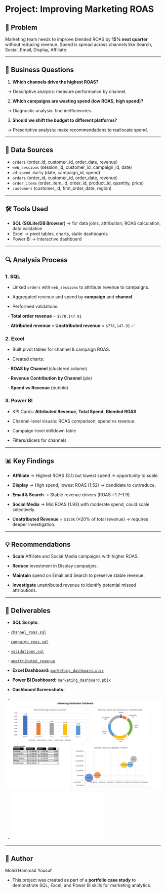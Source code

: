 # Project: Improving Marketing ROAS

## 🎯 Problem

Marketing team needs to improve blended ROAS by **15% next quarter** without reducing revenue. Spend is spread across channels like Search, Social, Email, Display, Affiliate.

---

## 📌 Business Questions

1. **Which channels drive the highest ROAS?**

&nbsp; → Descriptive analysis: measure performance by channel.

2. **Which campaigns are wasting spend (low ROAS, high spend)?**

&nbsp; → Diagnostic analysis: find inefficiencies.

3. **Should we shift the budget to different platforms?**

&nbsp; → Prescriptive analysis: make recommendations to reallocate spend.

---

## 📂 Data Sources

- `orders` (order_id, customer_id, order_date, revenue)
- `web_sessions` (session_id, customer_id, campaign_id, date)
- `ad_spend_daily` (date, campaign_id, spend)
- `orders` (order_id, customer_id, order_date, revenue)
- `order_items` (order_item_id, order_id, product_id, quantity, price)
- `customers` (customer_id, first_order_date, region)

---

## 🛠️ Tools Used

- **SQL (SQLite/DB Browser)** → for data joins, attribution, ROAS calculation, data validation
- Excel → pivot tables, charts, static dashboards
- Power BI → interactive dashboard

---

## 🔍 Analysis Process

### 1. SQL

- Linked `orders` with `web_sessions` to attribute revenue to campaigns.

- Aggregated revenue and spend by **campaign** and **channel**.

- Performed validations:

&nbsp; - **Total order revenue** = `$778,147.91`

&nbsp; - **Attributed revenue + Unattributed revenue** = `$778,147.91` ✅

### 2. Excel

- Built pivot tables for channel & campaign ROAS.

- Created charts:

&nbsp; - **ROAS by Channel** (clustered column)

&nbsp; - **Revenue Contribution by Channel** (pie)

&nbsp; - **Spend vs Revenue** (bubble)

### 3. Power BI

- KPI Cards: **Attributed Revenue**, **Total Spend**, **Blended ROAS**

- Channel-level visuals: ROAS comparison, spend vs revenue

- Campaign-level drilldown table

- Filters/slicers for channels

---

## 📊 Key Findings

- **Affiliate** → Highest ROAS (3.1) but lowest spend → opportunity to scale.

- **Display** → High spend, lowest ROAS (1.52) → candidate to cut/reduce.

- **Email & Search** → Stable revenue drivers (ROAS ~1.7–1.9).

- **Social Media** → Mid ROAS (1.93) with moderate spend, could scale selectively.

- **Unattributed Revenue** = `$153K` (≈20% of total revenue) → requires deeper investigation.

---

## 💡 Recommendations

- **Scale** Affiliate and Social Media campaigns with higher ROAS.

- **Reduce** investment in Display campaigns.

- **Maintain** spend on Email and Search to preserve stable revenue.

- **Investigate** unattributed revenue to identify potential missed attributions.

---

## 📂 Deliverables

- **SQL Scripts:**

&nbsp; - [`channel_roas.sql`](sql/channel_roas.sql)

&nbsp; - [`campaign_roas.sql`](sql/campaign_roas.sql)

&nbsp; - [`validations.sql`](sql/validations.sql)

&nbsp; - [`unattributed_revenue`](sql/unattributed_revenue.sql)

- **Excel Dashboard:** [`marketing_dashboard.xlsx`](excel/marketing_dashboard.xlsx)

- **Power BI Dashboard:** [`marketing_dashboard.pbix`](powerbi/marketing_attribution.pbix)

- **Dashboard Screenshots:**

&nbsp; - ![Excel Dashboard](/images/marketing_attribution.png)

&nbsp; - ![Power BI Dashboard](images/powerbi_dashboard.pdf)

---

## 👤 Author

Mohd Hammad Yousuf

- This project was created as part of a **portfolio case study** to demonstrate SQL, Excel, and Power BI skills for marketing analytics.
